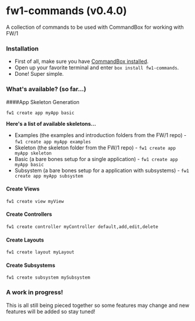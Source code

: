 # fw1-commands (v0.4.0)
A collection of commands to be used with CommandBox for working with FW/1

### Installation

- First of all, make sure you have <a href="http://ortus.gitbooks.io/commandbox-documentation/content/setup/installation.html" target="_blank">CommandBox installed</a>.
- Open up your favorite terminal and enter `box install fw1-commands`.
- Done! Super simple.

### What's available? (so far...)

####App Skeleton Generation

`fw1 create app myApp basic`

**Here's a list of available skeletons...**

- Examples (the examples and introduction folders from the FW/1 repo) - `fw1 create app myApp examples`
- Skeleton (the skeleton folder from the FW/1 repo) - `fw1 create app myApp skeleton`
- Basic (a bare bones setup for a single application) - `fw1 create app myApp basic`
- Subsystem (a bare bones setup for a application with subsystems) - `fw1 create app myApp subsystem`

#### Create Views

`fw1 create view myView`

#### Create Controllers

`fw1 create controller myController default,add,edit,delete`

#### Create Layouts

`fw1 create layout myLayout`

#### Create Subsystems

`fw1 create subsystem mySubsystem`

### A work in progress!

This is all still being pieced together so some features may change and new features will be added so stay tuned!
